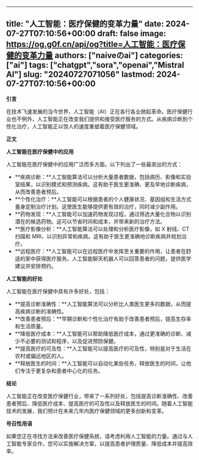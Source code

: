 
---
title: "人工智能：医疗保健的变革力量"
date: 2024-07-27T07:10:56+00:00
draft: false
image: https://og.g0f.cn/api/og?title=人工智能：医疗保健的变革力量
authors: ["naiveのai"]
categories: ["ai"]
tags: ["chatgpt","sora","openai","Mistral AI"]
slug: "20240727071056"
lastmod: 2024-07-27T07:10:56+00:00
---
**引言**

在技术飞速发展的当今世界，人工智能（AI）正在各行各业掀起革命。医疗保健行业也不例外，人工智能正在改变我们提供和接受医疗服务的方式。从疾病诊断到个性化治疗，人工智能正以惊人的速度重塑着医疗保健领域。

**正文**

**人工智能在医疗保健中的应用**

人工智能在医疗保健中的应用广泛而多方面。以下列出了一些最突出的方式：

* **疾病诊断：**人工智能算法可以分析大量患者数据，包括病历、影像和实验室结果，以识别模式和预测疾病。这有助于医生更准确、更及早地诊断疾病，从而改善患者预后。
* **个性化治疗：**人工智能可以根据患者的个人健康状况、基因组和生活方式量身定制治疗计划。这使医生能够提供更有效的治疗，同时减少副作用。
* **药物发现：**人工智能可以加速药物发现过程，通过筛选大量化合物以识别潜在的候选药物。这可以节省时间和成本，并带来新的治疗方法。
* **医疗影像分析：**人工智能算法可以处理和分析医疗影像，如 X 射线、CT 扫描和 MRI，以识别异常和疾病。这有助于医生更准确地诊断疾病并规划治疗。
* **远程医疗：**人工智能可以在远程医疗中发挥至关重要的作用，让患者在舒适的家中获得医疗服务。人工智能聊天机器人可以回答患者的问题，提供医学建议并安排预约。

**人工智能的好处**

人工智能在医疗保健中具有许多好处，包括：

* **提高诊断准确性：**人工智能算法可以分析比人类医生更多的数据，从而提高疾病诊断的准确性。
* **改善患者预后：**早期诊断和个性化治疗有助于改善患者预后，提高生存率和生活质量。
* **降低医疗成本：**人工智能可以帮助降低医疗成本，通过更准确的诊断、减少不必要的测试和程序，以及促进预防保健。
* **提高医疗的可及性：**人工智能可以提高医疗的可及性，特别是对于生活在农村或偏远地区的人。
* **释放医生的时间：**人工智能可以自动化某些任务，释放医生的时间，让他们专注于更复杂和患者中心化的任务。

**结论**

人工智能正在改变医疗保健行业，带来了一系列好处，包括提高诊断准确性、改善患者预后、降低医疗成本、提高医疗的可及性以及释放医生的时间。随着人工智能技术的发展，我们预计在未来几年内医疗保健领域的更多创新和变革。

**号召性用语**

如果您正在寻找方法来改善医疗保健系统，请考虑利用人工智能的力量。通过与人工智能专家合作，您可以实施解决方案，以提高患者护理质量、降低成本并提高效率。